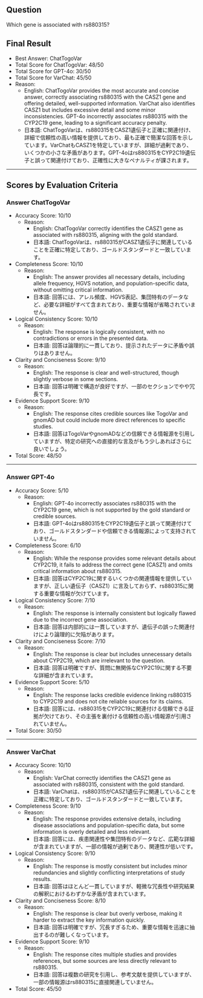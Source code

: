 ## Question

Which gene is associated with rs880315?

## Final Result

- Best Answer: ChatTogoVar
- Total Score for ChatTogoVar: 48/50
- Total Score for GPT-4o: 30/50
- Total Score for VarChat: 45/50
- Reason:
  - English: ChatTogoVar provides the most accurate and concise answer, correctly associating rs880315 with the CASZ1 gene and offering detailed, well-supported information. VarChat also identifies CASZ1 but includes excessive detail and some minor inconsistencies. GPT-4o incorrectly associates rs880315 with the CYP2C19 gene, leading to a significant accuracy penalty.
  - 日本語: ChatTogoVarは、rs880315をCASZ1遺伝子と正確に関連付け、詳細で信頼性の高い情報を提供しており、最も正確で簡潔な回答を示しています。VarChatもCASZ1を特定していますが、詳細が過剰であり、いくつかの小さな矛盾があります。GPT-4oはrs880315をCYP2C19遺伝子と誤って関連付けており、正確性に大きなペナルティが課されます。

---

## Scores by Evaluation Criteria

### Answer ChatTogoVar
- Accuracy Score: 10/10
  - Reason: 
    - English: ChatTogoVar correctly identifies the CASZ1 gene as associated with rs880315, aligning with the gold standard.
    - 日本語: ChatTogoVarは、rs880315がCASZ1遺伝子に関連していることを正確に特定しており、ゴールドスタンダードと一致しています。
- Completeness Score: 10/10
  - Reason: 
    - English: The answer provides all necessary details, including allele frequency, HGVS notation, and population-specific data, without omitting critical information.
    - 日本語: 回答には、アレル頻度、HGVS表記、集団特有のデータなど、必要な詳細がすべて含まれており、重要な情報が省略されていません。
- Logical Consistency Score: 10/10
  - Reason: 
    - English: The response is logically consistent, with no contradictions or errors in the presented data.
    - 日本語: 回答は論理的に一貫しており、提示されたデータに矛盾や誤りはありません。
- Clarity and Conciseness Score: 9/10
  - Reason: 
    - English: The response is clear and well-structured, though slightly verbose in some sections.
    - 日本語: 回答は明確で構造が良好ですが、一部のセクションでやや冗長です。
- Evidence Support Score: 9/10
  - Reason: 
    - English: The response cites credible sources like TogoVar and gnomAD but could include more direct references to specific studies.
    - 日本語: 回答はTogoVarやgnomADなどの信頼できる情報源を引用していますが、特定の研究への直接的な言及がもう少しあればさらに良いでしょう。
- Total Score: 48/50

---

### Answer GPT-4o
- Accuracy Score: 5/10
  - Reason: 
    - English: GPT-4o incorrectly associates rs880315 with the CYP2C19 gene, which is not supported by the gold standard or credible sources.
    - 日本語: GPT-4oはrs880315をCYP2C19遺伝子と誤って関連付けており、ゴールドスタンダードや信頼できる情報源によって支持されていません。
- Completeness Score: 6/10
  - Reason: 
    - English: While the response provides some relevant details about CYP2C19, it fails to address the correct gene (CASZ1) and omits critical information about rs880315.
    - 日本語: 回答はCYP2C19に関するいくつかの関連情報を提供していますが、正しい遺伝子（CASZ1）に言及しておらず、rs880315に関する重要な情報が欠けています。
- Logical Consistency Score: 7/10
  - Reason: 
    - English: The response is internally consistent but logically flawed due to the incorrect gene association.
    - 日本語: 回答は内部的には一貫していますが、遺伝子の誤った関連付けにより論理的に欠陥があります。
- Clarity and Conciseness Score: 7/10
  - Reason: 
    - English: The response is clear but includes unnecessary details about CYP2C19, which are irrelevant to the question.
    - 日本語: 回答は明確ですが、質問に無関係なCYP2C19に関する不要な詳細が含まれています。
- Evidence Support Score: 5/10
  - Reason: 
    - English: The response lacks credible evidence linking rs880315 to CYP2C19 and does not cite reliable sources for its claims.
    - 日本語: 回答には、rs880315をCYP2C19に関連付ける信頼できる証拠が欠けており、その主張を裏付ける信頼性の高い情報源が引用されていません。
- Total Score: 30/50

---

### Answer VarChat
- Accuracy Score: 10/10
  - Reason: 
    - English: VarChat correctly identifies the CASZ1 gene as associated with rs880315, consistent with the gold standard.
    - 日本語: VarChatは、rs880315がCASZ1遺伝子に関連していることを正確に特定しており、ゴールドスタンダードと一致しています。
- Completeness Score: 9/10
  - Reason: 
    - English: The response provides extensive details, including disease associations and population-specific data, but some information is overly detailed and less relevant.
    - 日本語: 回答には、疾患関連性や集団特有のデータなど、広範な詳細が含まれていますが、一部の情報が過剰であり、関連性が低いです。
- Logical Consistency Score: 9/10
  - Reason: 
    - English: The response is mostly consistent but includes minor redundancies and slightly conflicting interpretations of study results.
    - 日本語: 回答はほとんど一貫していますが、軽微な冗長性や研究結果の解釈におけるわずかな矛盾が含まれています。
- Clarity and Conciseness Score: 8/10
  - Reason: 
    - English: The response is clear but overly verbose, making it harder to extract the key information quickly.
    - 日本語: 回答は明確ですが、冗長すぎるため、重要な情報を迅速に抽出するのが難しくなっています。
- Evidence Support Score: 9/10
  - Reason: 
    - English: The response cites multiple studies and provides references, but some sources are less directly relevant to rs880315.
    - 日本語: 回答は複数の研究を引用し、参考文献を提供していますが、一部の情報源はrs880315に直接関連していません。
- Total Score: 45/50
